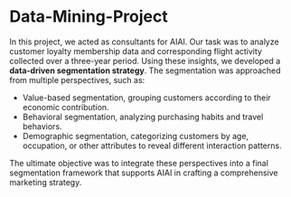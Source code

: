 # Data-Mining-Project
In this project, we acted as consultants for AIAI. Our task was to analyze customer loyalty membership data
and corresponding flight activity collected over a three-year period. Using these insights, we
developed a **data-driven segmentation strategy**.
The segmentation was approached from multiple perspectives, such as:
- Value-based segmentation, grouping customers according to their economic contribution.
- Behavioral segmentation, analyzing purchasing habits and travel behaviors.
- Demographic segmentation, categorizing customers by age, occupation, or other attributes to reveal
different interaction patterns.

The ultimate objective was to integrate these perspectives into a final segmentation framework that supports
AIAI in crafting a comprehensive marketing strategy.
